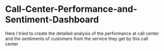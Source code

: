 # Call-Center-Performance-and-Sentiment-Dashboard
Here I tried to create the detailed analysis of the performance at call center and the sentiments of customers from the service they get by this call center
